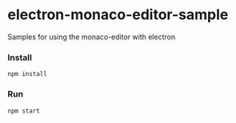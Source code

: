 # electron-monaco-editor-sample
Samples for using the monaco-editor with electron

### Install
```
npm install
```

### Run
```
npm start
```